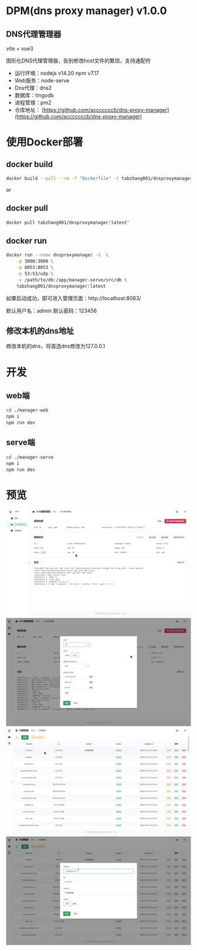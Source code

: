 # DPM(dns proxy manager) v1.0.0

## DNS代理管理器

vite + vue3

图形化DNS代理管理器，告别修改host文件的繁琐，支持通配符

- 运行环境：nodejs v14.20 npm v7.17
- Web服务：node-serve
- Dns代理：dns2
- 数据库：tingodb
- 进程管理：pm2
- 仓库地址： [https://github.com/acccccccb/dns-proxy-manager](https://github.com/acccccccb/dns-proxy-manager)

# 使用Docker部署

## docker build

```bash
docker build --pull --rm -f "Dockerfile" -t tabzhang001/dnsproxymanager:latest "."
```

or

## docker pull

```bash
docker pull tabzhang001/dnsproxymanager:latest"
```

## docker run

```bash
docker run --name dnsproxymanager -d  \
    -p 3000:3000 \
    -p 8053:8053 \
    -p 53:53/udp \
    -v /path/to/db:/app/manager-serve/src/db \
    tabzhang001/dnsproxymanager:latest
```

如果启动成功，即可进入管理页面：http://localhost:8083/

默认用户名：admin
默认密码：123456

## 修改本机的dns地址

修改本机的dns，将首选dns修改为127.0.0.1

# 开发

## web端

```bash
cd ./manager-web
npm i
npm run dev
```

## serve端

```bash
cd ./manager-serve
npm i
npm run dev
```

# 预览

![alt](/readmedist/1.png)
![alt](/readmedist/2.png)
![alt](/readmedist/3.png)
![alt](/readmedist/4.png)
